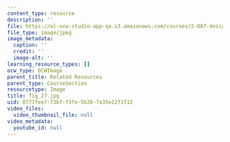```yaml
---
content_type: resource
description: ''
file: https://ol-ocw-studio-app-qa.s3.amazonaws.com/courses/2-007-design-and-manufacturing-i-spring-2009/8777fee773bff3fe5b267a35e2271f12_fig_27.jpg
file_type: image/jpeg
image_metadata:
  caption: ''
  credit: ''
  image-alt: ''
learning_resource_types: []
ocw_type: OCWImage
parent_title: Related Resources
parent_type: CourseSection
resourcetype: Image
title: fig_27.jpg
uid: 8777fee7-73bf-f3fe-5b26-7a35e2271f12
video_files:
  video_thumbnail_file: null
video_metadata:
  youtube_id: null
---
```

